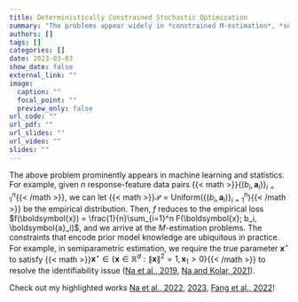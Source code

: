```yaml
---
title: Deterministically Constrained Stochastic Optimization
summary: "The problems appear widely in *constrained M-estimation*, *semiparametric models*, and *constrained neural networks*."
authors: []
tags: []
categories: []
date: 2023-03-03
show_date: false
external_link: ""
image:
  caption: ""
  focal_point: ""
  preview_only: false
url_code: ""
url_pdf: ""
url_slides: ""
url_video: ""
slides: ""
---
```


The above problem prominently appears in machine learning and statistics. For example, given $n$ response-feature data pairs {{< math >}}$\{(b_i,\boldsymbol{a}_i)\}_{i=1}^n${{< /math >}}, we can let {{< math >}}$\mathcal{P} = \text{Uniform}(\{(b_i,\boldsymbol{a}_i)\}_{i=1}^n)${{< /math >}} be the empirical distribution. Then, $f$ reduces to the empirical loss 
$f(\boldsymbol{x}) = \frac{1}{n}\sum_{i=1}^n F(\boldsymbol{x}; b_i, \boldsymbol{a}_i)$, and we arrive at the $M$-estimation problems.
The constraints that encode prior model knowledge are ubiquitous in practice. For example, in semiparametric estimation, we require the true parameter $\boldsymbol{x}^\star$ to satisfy {{< math >}}$\boldsymbol{x}^\star\in\{\boldsymbol{x}\in\mathbb{R}^d:\|\boldsymbol{x}\|^2 = 1, \boldsymbol{x}_1>0\}${{< /math >}} to resolve the identifiability issue ([Na et al., 2019](/publication/pubs/na-2019-high), [Na and Kolar, 2021](/publication/pubs/na-2021-high)). 

Check out my highlighted works [Na et al., 2022](/publication/pubs/na-2022-adaptive), [2023](/publication/pubs/na-2023-inequality), [Fang et al., 2022](/publication/preprints/fang-2022-fully)!


